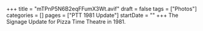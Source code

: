 +++
title = "mTPnP5N6B2eqFFumX3Wt.avif"
draft = false
tags = ["Photos"]
categories = []
pages = ["PTT 1981 Update"]
startDate = ""
+++
The Signage Update for Pizza Time Theatre in 1981.
